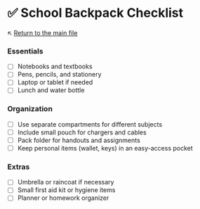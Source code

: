 # ✅ School Backpack Checklist

↖️ [Return to the main file](../README.md)

### Essentials
- [ ] Notebooks and textbooks
- [ ] Pens, pencils, and stationery
- [ ] Laptop or tablet if needed
- [ ] Lunch and water bottle

### Organization
- [ ] Use separate compartments for different subjects
- [ ] Include small pouch for chargers and cables
- [ ] Pack folder for handouts and assignments
- [ ] Keep personal items (wallet, keys) in an easy-access pocket

### Extras
- [ ] Umbrella or raincoat if necessary
- [ ] Small first aid kit or hygiene items
- [ ] Planner or homework organizer
